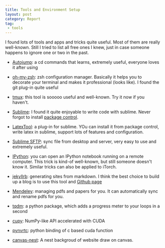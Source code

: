 ```yaml
---
title: Tools and Environment Setup
layout: post
category: Report
tag: 
 - tools
---
```


I found lots of tools and apps and tricks quite useful. Most of them are really well-known. Still I tried to list all free ones I knew, just in case someone happens to ignore one or two in the past.  

* [Autojump](https://github.com/wting/autojump): a cd commands that learns, extremely useful, everyone loves it after using

* [oh-my-zsh](https://github.com/robbyrussell/oh-my-zsh): zsh configuration manager. Basically it helps you to decorate your terminal and makes it professional (looks like). I found the git plug-in quite useful

* [tmux](https://github.com/tmux/tmux/wiki): this tool is sooooo useful and well-known. Try it now if you haven't.

* [Sublime](https://www.sublimetext.com/): I found it quite enjoyable to write code with sublime. Never forgot to install [package control](https://packagecontrol.io/installation).

* [LatexTool](https://github.com/SublimeText/LaTeXTools): a plug-in for sublime. YOu can install it from package control, write latex in sublime, support lots of features and configuration.

* [Sublime SFTP](https://wbond.net/sublime_packages/sftp): sync file from desktop and server, very easy to use and extremely useful.

* [IPython](https://coderwall.com/p/ohk6cg/remote-access-to-ipython-notebooks-via-ssh): you can open an IPython notebook running on a remote computer. This trick is kind-of well-known, but still someone doesn't know it. Similar tricks can also be applied to iTorch.

* [jekyllrb](https://jekyllrb.com/): generating sites from markdown. I think the best choice to build up a blog is to use this tool and [Github page](https://pages.github.com/)

* [Mendeley](https://www.mendeley.com/newsfeed/): managing pdfs and papers for you. It can automatically sync and rename pdfs for you.

* [tqdm](https://github.com/noamraph/tqdm): a python package, which adds a progress meter to your loops in a second

* [cupy](https://github.com/cupy/cupy): NumPy-like API accelerated with CUDA

* [pynvrtc](https://github.com/NVIDIA/pynvrtc): python binding of c based cuda function

* [canvas-nest](https://github.com/hustcc/canvas-nest.js/): A nest backgroud of website draw on canvas.